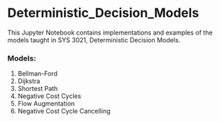 # Deterministic_Decision_Models

This Jupyter Notebook contains implementations and examples of the models taught in SYS 3021, Deterministic Decision Models.

### Models:

1. Bellman-Ford
2. Dijkstra
3. Shortest Path
4. Negative Cost Cycles
5. Flow Augmentation
6. Negative Cost Cycle Cancelling
